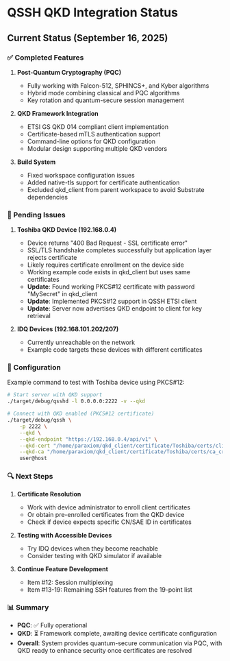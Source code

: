 # QSSH QKD Integration Status

## Current Status (September 16, 2025)

### ✅ Completed Features

1. **Post-Quantum Cryptography (PQC)**
   - Fully working with Falcon-512, SPHINCS+, and Kyber algorithms
   - Hybrid mode combining classical and PQC algorithms
   - Key rotation and quantum-secure session management

2. **QKD Framework Integration**
   - ETSI GS QKD 014 compliant client implementation
   - Certificate-based mTLS authentication support
   - Command-line options for QKD configuration
   - Modular design supporting multiple QKD vendors

3. **Build System**
   - Fixed workspace configuration issues
   - Added native-tls support for certificate authentication
   - Excluded qkd_client from parent workspace to avoid Substrate dependencies

### 🚧 Pending Issues

1. **Toshiba QKD Device (192.168.0.4)**
   - Device returns "400 Bad Request - SSL certificate error"
   - SSL/TLS handshake completes successfully but application layer rejects certificate
   - Likely requires certificate enrollment on the device side
   - Working example code exists in qkd_client but uses same certificates
   - **Update**: Found working PKCS#12 certificate with password "MySecret" in qkd_client
   - **Update**: Implemented PKCS#12 support in QSSH ETSI client
   - **Update**: Server now advertises QKD endpoint to client for key retrieval

2. **IDQ Devices (192.168.101.202/207)**
   - Currently unreachable on the network
   - Example code targets these devices with different certificates

### 📝 Configuration

Example command to test with Toshiba device using PKCS#12:
```bash
# Start server with QKD support
./target/debug/qsshd -l 0.0.0.0:2222 -v --qkd

# Connect with QKD enabled (PKCS#12 certificate)
./target/debug/qssh \
    -p 2222 \
    --qkd \
    --qkd-endpoint "https://192.168.0.4/api/v1" \
    --qkd-cert "/home/paraxiom/qkd_client/certificate/Toshiba/certs/client_alice.p12" \
    --qkd-ca "/home/paraxiom/qkd_client/certificate/Toshiba/certs/ca_crt.pem" \
    user@host
```

### 🔍 Next Steps

1. **Certificate Resolution**
   - Work with device administrator to enroll client certificates
   - Or obtain pre-enrolled certificates from the QKD device
   - Check if device expects specific CN/SAE ID in certificates

2. **Testing with Accessible Devices**
   - Try IDQ devices when they become reachable
   - Consider testing with QKD simulator if available

3. **Continue Feature Development**
   - Item #12: Session multiplexing
   - Item #13-19: Remaining SSH features from the 19-point list

### 📊 Summary

- **PQC**: ✅ Fully operational
- **QKD**: ⏳ Framework complete, awaiting device certificate configuration
- **Overall**: System provides quantum-secure communication via PQC, with QKD ready to enhance security once certificates are resolved